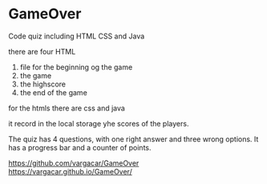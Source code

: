 # GameOver
Code quiz including HTML CSS and Java

there are four HTML
1. file for the beginning og the game
2. the game
3. the highscore
4. the end of the game

for the htmls there are css and java

it record in the local storage yhe scores of the players.

The quiz has 4 questions, with one right answer and three wrong options.
It has a progress bar and a counter of points.

https://github.com/vargacar/GameOver
https://vargacar.github.io/GameOver/